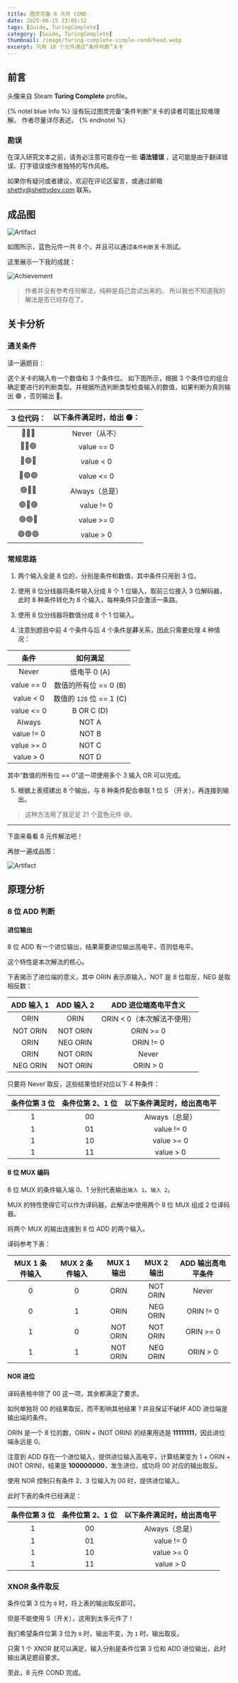 ```yaml
---
title: 图灵完备 8 元件 COND
date: 2025-06-15 23:05:12
tags: [Guide, TuringComplete]
category: [Guide, TuringComplete]
thumbnail: /image/turing-complete-simple-cond/head.webp
excerpt: 只用 10 个元件通过“条件判断”关卡
---
```


## 前言

头像来自 Steam **Turing Complete** profile。

{% notel blue Info %}
没有玩过图灵完备“条件判断”关卡的读者可能比较难理解。
作者尽量详尽表述。
{% endnotel %}

### 勘误

在深入研究文本之前，请务必注意可能存在一些 **语法错误** ，这可能是由于翻译错误、打字错误或作者独特的写作风格。

如果你有疑问或者建议，欢迎在评论区留言，或通过邮箱 shetty@shettydev.com 联系。

## 成品图

![Artifact](artifact.webp)

如图所示，蓝色元件一共 8 个，并且可以通过`条件判断`关卡测试。

这里展示一下我的成就：

![Achievement](achievement.webp)

> 作者并没有参考任何解法，纯粹是自己尝试出来的。
> 所以我也不知道我的解法是否已经存在了。

## 关卡分析

### 通关条件

读一遍题目：

这个关卡的输入有一个数值和 3 个条件位。
如下图所示，根据 3 个条件位的组合确定要进行的判断类型。并根据所选判断类型检查输入的数值，如果判断为真则输出 🟢 ，否则输出 🔴。

| 3 位代码： | 以下条件满足时，给出 🟢： |
|:----------:|:-------------------------:|
| 🔴🔴🔴     | Never（从不）             |
| 🔴🔴🟢     | value == 0                |
| 🔴🟢🔴     | value < 0                 |
| 🔴🟢🟢     | value <= 0                |
| 🟢🔴🔴     | Always（总是）            |
| 🟢🔴🟢     | value != 0                |
| 🟢🟢🔴     | value >= 0                |
| 🟢🟢🟢     | value > 0                 |

### 常规思路

1. 两个输入全是 8 位的，分别是条件和数值，其中条件只用到 3 位。

2. 使用 8 位分线器将条件输入分成 8 个 1 位输入，取前三位接入 3 位解码器，此时 8 种条件转化为 8 个输入，每种条件只会激活一条路。

3. 使用 8 位分线器将数值分成 8 个 1 位输入。

4. 注意到题目中前 4 个条件与后 4 个条件是**非**关系，因此只需要处理 4 种情况：

| 条件       | 如何满足                 |
|:----------:|:------------------------:|
| Never      | 低电平 0 (A)             |
| value == 0 | 数值的所有位 == 0 (B)    |
| value < 0  | 数值的 `128` 位 == 1 (C) |
| value <= 0 | B OR C (D)               |
| Always     | NOT A                    |
| value != 0 | NOT B                    |
| value >= 0 | NOT C                    |
| value > 0  | NOT D                    |

其中“数值的所有位 == 0”这一项使用多个 3 输入 OR 可以完成。

5. 根据上表搭建出 8 个输出，与 8 种条件配合串联 1 位 S （开关），再连接到输出。

> 这种方法用了我足足 21 个蓝色元件 😅。

---

下面来看看 8 元件解法吧！

再放一遍成品图：

![Artifact](artifact.webp)

## 原理分析

### 8 位 ADD 判断

#### 进位输出

8 位 ADD 有一个进位输出，结果需要进位输出高电平，否则低电平。

这个特性是本次解法的核心。

下表揭示了进位端的意义，其中 ORIN 表示原输入，NOT 是 8 位取反，NEG 是取相反数：

| ADD 输入 1 | ADD 输入 2 | ADD 进位端高电平含义       |
|:----------:|:----------:|:--------------------------:|
| ORIN       | ORIN       | ORIN < 0（本次解法不使用） |
| NOT ORIN   | NOT ORIN   | ORIN >= 0                  |
| ORIN       | NEG ORIN   | ORIN != 0                  |
| ORIN       | NOT ORIN   | Never                      |
| NEG ORIN   | NOT ORIN   | ORIN > 0                   |

只要将 Never 取反，这些结果恰好对应以下 4 种条件：

| 条件位第 3 位 | 条件位第 2、1 位 | 以下条件满足时，给出高电平 |
|:-------------:|:----------------:|:--------------------------:|
| 1             | 00               | Always（总是）             |
| 1             | 01               | value != 0                 |
| 1             | 10               | value >= 0                 |
| 1             | 11               | value > 0                  |

#### 8 位 MUX 编码

8 位 MUX 的条件输入端 0、1 分别代表输出`输入 1`、`输入 2`。

MUX 的特性使得它可以作为译码器，此解法中使用两个 8 位 MUX 组成 2 位译码器。

将两个 MUX 的输出连接到 8 位 ADD 的两个输入。

译码参考下表：

| MUX 1 条件输入 | MUX 2 条件输入 | MUX 1 输出 | MUX 2 输出 | ADD 输出高电平条件 |
|:--------------:|:--------------:|:----------:|:----------:|:------------------:|
| 0              | 0              | ORIN       | NOT ORIN   | Never              |
| 0              | 1              | ORIN       | NEG ORIN   | ORIN != 0          |
| 1              | 0              | NOT ORIN   | NOT ORIN   | ORIN >= 0          |
| 1              | 1              | NOT ORIN   | NEG ORIN   | ORIN > 0           |


#### NOR 进位

译码表格中除了 00 这一项，其余都满足了要求。

如何单独将 00 的结果取反，而不影响其他结果？并且保证不破坏 ADD 进位端是输出端的条件。

ORIN 是一个 8 位的数，ORIN + (NOT ORIN) 的结果用选是 **11111111**，因此进位端永远是 0。

注意到 ADD 存在一个进位输入，提供进位输入高电平，计算结果变为 1 + ORIN + (NOT ORIN)，结果是 **100000000**，发生进位，成功将 00 对应的输出取反。

使用 NOR 控制只有条件 2、3 位输入为 00 时，提供进位输入。

此时下表的条件已经满足：

| 条件位第 3 位 | 条件位第 2、1 位 | 以下条件满足时，给出高电平 |
|:-------------:|:----------------:|:--------------------------:|
| 1             | 00               | Always（总是）             |
| 1             | 01               | value != 0                 |
| 1             | 10               | value >= 0                 |
| 1             | 11               | value > 0                  |

### XNOR 条件取反

条件位第 3 位为 `0` 时，将上表的输出取反即可。

但是不能使用 S（开关），这用到太多元件了！

我们希望条件位第 3 位为 `0` 时，输出不变，为 `1` 时，输出取反。

只需 1 个 XNOR 就可以满足，输入分别是条件位第 3 位和 ADD 进位输出，此时输出满足题目要求。

至此，8 元件 COND 完成。
